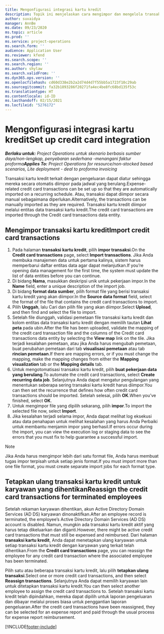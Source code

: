 ```yaml
---
title: Mengonfigurasi integrasi kartu kredit
description: Topik ini menjelaskan cara mengimpor dan mengelola transaksi kartu kredit terkait pengeluaran.
author: suvaidya
manager: AnnBe
ms.date: 09/23/2020
ms.topic: article
ms.prod: ''
ms.service: project-operations
ms.search.form: ''
audience: Application User
ms.reviewer: kfend
ms.search.scope: ''
ms.search.region: ''
ms.author: shylaw
ms.search.validFrom: ''
ms.dyn365.ops.version: ''
ms.openlocfilehash: cd60d338e2b2a2d74d4d7f55bb5a1723f10c29ab
ms.sourcegitcommit: fa32b1893286f20271fa4ec4be8fc68bd135f53c
ms.translationtype: HT
ms.contentlocale: id-ID
ms.lasthandoff: 02/15/2021
ms.locfileid: "5276172"
---
```

# <a name="set-up-credit-card-integration"></a><span data-ttu-id="c39b0-103">Mengonfigurasi integrasi kartu kredit</span><span class="sxs-lookup"><span data-stu-id="c39b0-103">Set up credit card integration</span></span>

<span data-ttu-id="c39b0-104">_**Berlaku untuk:** Project Operations untuk skenario berbasis sumber daya/non-lengkap, penyebaran sederhana -menangani faktur proforma_</span><span class="sxs-lookup"><span data-stu-id="c39b0-104">_**Applies To:** Project Operations for resource/non-stocked based scenarios, Lite deployment - deal to proforma invoicing_</span></span>

<span data-ttu-id="c39b0-105">Transaksi kartu kredit terkait dengan pengeluaran dapat diatur sehingga mereka secara otomatis diimpor pada jadwal yang berulang.</span><span class="sxs-lookup"><span data-stu-id="c39b0-105">Expense-related credit card transactions can be set up so that they are automatically imported on a recurring schedule.</span></span> <span data-ttu-id="c39b0-106">Atau, transaksi dapat diimpor secara manual sebagaimana diperlukan.</span><span class="sxs-lookup"><span data-stu-id="c39b0-106">Alternatively, the transactions can be manually imported as they are required.</span></span> <span data-ttu-id="c39b0-107">Transaksi kartu kredit diimpor melalui entitas data transaksi kartu kredit.</span><span class="sxs-lookup"><span data-stu-id="c39b0-107">The credit card transactions are imported through the Credit card transactions data entity.</span></span>

## <a name="import-credit-card-transactions"></a><span data-ttu-id="c39b0-108">Mengimpor transaksi kartu kredit</span><span class="sxs-lookup"><span data-stu-id="c39b0-108">Import credit card transactions</span></span>

1. <span data-ttu-id="c39b0-109">Pada halaman **transaksi kartu kredit**, pilih **impor transaksi**.</span><span class="sxs-lookup"><span data-stu-id="c39b0-109">On the **Credit card transactions** page, select **Import transactions**.</span></span> <span data-ttu-id="c39b0-110">Jika Anda membuka manajemen data untuk pertama kalinya, sistem harus memperbarui daftar entitas data agar dapat melanjutkan.</span><span class="sxs-lookup"><span data-stu-id="c39b0-110">If you’re opening data management for the first time, the system must update the list of data entities before you can continue.</span></span>
2. <span data-ttu-id="c39b0-111">Di bidang **Nama**, masukkan deskripsi unik untuk pekerjaan impor.</span><span class="sxs-lookup"><span data-stu-id="c39b0-111">In the **Name** field, enter a unique description of the import job.</span></span>
3. <span data-ttu-id="c39b0-112">Di bidang **format data sumber**, pilih format file yang berisi transaksi kartu kredit yang akan diimpor.</span><span class="sxs-lookup"><span data-stu-id="c39b0-112">In the **Source data format** field, select the format of the file that contains the credit card transactions to import.</span></span>
4. <span data-ttu-id="c39b0-113">Pilih **Unggah**, lalu Cari dan pilih file yang akan diimpor.</span><span class="sxs-lookup"><span data-stu-id="c39b0-113">Select **Upload**, and then find and select the file to import.</span></span>
5. <span data-ttu-id="c39b0-114">Setelah file diunggah, validasi pemetaan file transaksi kartu kredit dan kolom entitas data transaksi kartu kredit dengan memilih tautan **Lihat peta** pada ubin.</span><span class="sxs-lookup"><span data-stu-id="c39b0-114">After the file has been uploaded, validate the mapping of the credit card transaction file and the columns of the Credit card transactions data entity by selecting the **View map** link on the tile.</span></span> <span data-ttu-id="c39b0-115">Jika terjadi kesalahan pemetaan, atau jika Anda harus mengubah pemetaan, buat perubahan pemetaan dari tab **visualisasi pemetaan** atau tab **rincian pemetaan**.</span><span class="sxs-lookup"><span data-stu-id="c39b0-115">If there are mapping errors, or if you must change the mapping, make the mapping changes from either the **Mapping visualization** tab or the **Mapping details** tab.</span></span>
6. <span data-ttu-id="c39b0-116">Untuk mengotomatisasi transaksi kartu kredit, pilih **buat pekerjaan data yang berulang**.</span><span class="sxs-lookup"><span data-stu-id="c39b0-116">To automate the credit card transactions, select **Create recurring data job**.</span></span> <span data-ttu-id="c39b0-117">Selanjutnya Anda dapat mengatur pengulangan yang menentukan seberapa sering transaksi kartu kredit harus diimpor.</span><span class="sxs-lookup"><span data-stu-id="c39b0-117">You can then set the recurrence that defines how often credit card transactions should be imported.</span></span> <span data-ttu-id="c39b0-118">Setelah selesai, pilih **OK**.</span><span class="sxs-lookup"><span data-stu-id="c39b0-118">When you’ve finished, select **OK**.</span></span>
7. <span data-ttu-id="c39b0-119">Untuk mengimpor file yang dipilih sekarang, pilih **impor**.</span><span class="sxs-lookup"><span data-stu-id="c39b0-119">To import the selected file now, select **Import**.</span></span>
8. <span data-ttu-id="c39b0-120">Jika kesalahan terjadi selama impor, Anda dapat melihat log eksekusi atau data penahapan untuk melihat kesalahan yang harus Anda Perbaiki untuk membantu menjamin impor yang berhasil.</span><span class="sxs-lookup"><span data-stu-id="c39b0-120">If errors occur during the import, you can view the execution log or staging data to see the errors that you must fix to help guarantee a successful import.</span></span>

> [!NOTE]
> <span data-ttu-id="c39b0-121">Jika Anda harus mengimpor lebih dari satu format file, Anda harus membuat tugas impor terpisah untuk setiap jenis format.</span><span class="sxs-lookup"><span data-stu-id="c39b0-121">If you must import more than one file format, you must create separate import jobs for each format type.</span></span>

## <a name="reassign-the-credit-card-transactions-for-terminated-employees"></a><span data-ttu-id="c39b0-122">Tetapkan ulang transaksi kartu kredit untuk karyawan yang dihentikan</span><span class="sxs-lookup"><span data-stu-id="c39b0-122">Reassign the credit card transactions for terminated employees</span></span>

<span data-ttu-id="c39b0-123">Setelah rekaman karyawan dihentikan, akun Active Directory Domain Services (AD DS) karyawan dinonaktifkan.</span><span class="sxs-lookup"><span data-stu-id="c39b0-123">After an employee record is terminated, the employee’s Active Directory Domain Services (AD DS) account is disabled.</span></span> <span data-ttu-id="c39b0-124">Namun, mungkin ada transaksi kartu kredit aktif yang harus tetap dikeluarkan dan diganti.</span><span class="sxs-lookup"><span data-stu-id="c39b0-124">However, there might be active credit card transactions that must still be expensed and reimbursed.</span></span> <span data-ttu-id="c39b0-125">Dari halaman **transaksi kartu kredit**, Anda dapat menetapkan ulang karyawan untuk setiap transaksi kartu kredit dengan karyawan yang terkait telah dihentikan.</span><span class="sxs-lookup"><span data-stu-id="c39b0-125">From the **Credit card transactions** page, you can reassign the employee for any credit card transaction where the associated employee has been terminated.</span></span>

<span data-ttu-id="c39b0-126">Pilih satu atau beberapa transaksi kartu kredit, lalu pilih **tetapkan ulang transaksi**.</span><span class="sxs-lookup"><span data-stu-id="c39b0-126">Select one or more credit card transactions, and then select **Reassign transactions**.</span></span> <span data-ttu-id="c39b0-127">Selanjutnya Anda dapat memilih karyawan lain untuk ditetapkan transaksi kartu kredit.</span><span class="sxs-lookup"><span data-stu-id="c39b0-127">You can then select another employee to assign the credit card transactions to.</span></span> <span data-ttu-id="c39b0-128">Setelah transaksi kartu kredit telah dipindahkan, mereka dapat dipilih untuk laporan pengeluaran dan dibayar melalui proses biasa untuk penggantian laporan pengeluaran.</span><span class="sxs-lookup"><span data-stu-id="c39b0-128">After the credit card transactions have been reassigned, they can be selected for an expense report and paid through the usual process for expense report reimbursement.</span></span>


[!INCLUDE[footer-include](../includes/footer-banner.md)]